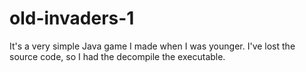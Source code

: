 # old-invaders-1
It's a very simple Java game I made when I was younger. I've lost the source code, so I had the decompile the executable.

